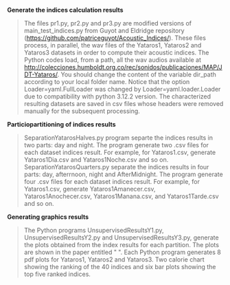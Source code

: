 **Generate the indices calculation results**
>The files pr1.py, pr2.py and pr3.py are modified versions of main_test_indices.py from Guyot and Eldridge repository (https://github.com/patriceguyot/Acoustic_Indices/). These files process, in parallel, the wav files of the Yataros1, Yataros2 and Yataros3 datasets in order to compute their acoustic indices. The Python codes load, from a path, all the wav audios available at http://colecciones.humboldt.org.co/rec/sonidos/publicaciones/MAP/JDT-Yataros/. You should change the content of the variable dir_path according to your local folder name. Notice that the option  Loader=yaml.FullLoader was changed by  Loader=yaml.loader.Loader due to compatibility with python 3.12.2 version. The characterized resulting datasets are saved in csv files whose headers were removed manually for the subsequent processing.
>
**Particiopartitioning of indices results**
 > SeparationYatarosHalves.py program separte the indices results in two parts: day and night.  The program generate two .csv files for each dataset indices result. For example, for Yataros1.csv, generate Yataros1Dia.csv and Yataros1Noche.csv and so on.
 > SeparationYatarosQuarters.py separate the indices results in four parts: day, afterrnoon, night and AfterMidnight. The program generate four .csv files for each dataset indices result. For example, for Yataros1.csv, generate Yataros1Amanecer.csv,      Yataros1Anochecer.csv, Yataros1Manana.csv,  and Yataros1Tarde.csv and so on.
> 
**Generating graphics results**
>The Python programs UnsupervisedResultsY1.py, UnsupervisedResultsY2.py and UnsupervisedResultsY3.py, generate the plots obtained from the index results for each partition. The plots are shown in the paper entitled "       ". Each Python program generates 8 pdf plots for Yataros1, Yataros2 and Yataros3. Two calorie chart showing the ranking of the 40 indices and six bar plots showing the top five ranked indices.

